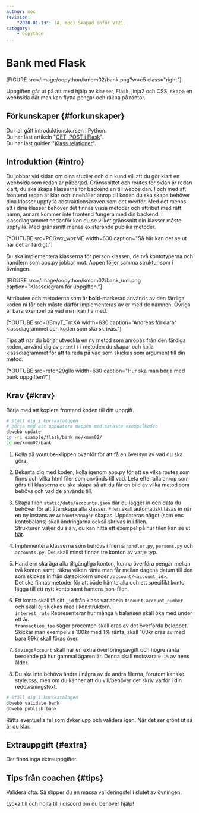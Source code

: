 ```yaml
---
author: moc
revision:
    "2020-01-13": (A, moc) Skapad inför VT21.
category:
    - oopython
...
```

Bank med Flask
===================================

[FIGURE src=/image/oopython/kmom02/bank.png?w=c5 class="right"]

Uppgiften går ut på att med hjälp av klasser, Flask, jinja2 och CSS, skapa en webbsida där man kan flytta pengar och räkna på räntor.

<!--more-->


Förkunskaper {#forkunskaper}
-----------------------

Du har gått introduktionskursen i Python.  
Du har läst artikeln "[GET, POST i Flask](kunskap/flask-get-post)".  
Du har läst guiden "[Klass relationer](guide/kom-igang-med-objektorienterad-programmering-i-python)".  



Introduktion {#intro}
-----------------------    

Du jobbar vid sidan om dina studier och din kund vill att du gör klart en webbsida som redan är påbörjad. Gränssnittet och routes för sidan är redan klart, du ska skapa klasserna för backend:en till webbsidan. I och med att frontend redan är klar och innehåller anrop till koden du ska skapa behöver dina klasser uppfylla abstraktionskraven som det medför. Med det menas att i dina klasser behöver det finnas vissa metoder och attribut med rätt namn, annars kommer inte frontend fungera med din backend. I klassdiagrammet nedanför kan du se vilket gränssnitt din klasser måste uppfylla. Med gränssnitt menas existerande publika metoder.

[YOUTUBE src=PCGwx_wpzME width=630 caption="Så här kan det se ut när det är färdigt."]

Du ska implementera klasserna för person klassen, de två kontotyperna och handlern som app.py jobbar mot. Appen följer samma struktur som i övningen.

[FIGURE src=/image/oopython/kmom02/bank_uml.png caption="Klassdiagram för uppgiften."]

Attributen och metoderna som är **bold**-markerad används av den färdiga koden ni får och måste därför implementeras av er med de namnen. Övriga är bara exempel på vad man kan ha med.

[YOUTUBE src=GBmyT_TntXA width=630 caption="Andreas förklarar klassdiagrammet och koden som ska skrivas."]

Tips att när du börjar utveckla en ny metod som anropas från den färdiga koden, använd dig av `print()` i metoden du skapar och kolla klassdiagrammet för att ta reda på vad som skickas som argument till din metod.

[YOUTUBE src=rqfqn29glIo width=630 caption="Hur ska man börja med bank uppgiften?"]


Krav {#krav}
-----------------------

Börja med att kopiera frontend koden till ditt uppgift.

```bash
# Ställ dig i kurskatalogen
# börja med att uppdatera mappen med senaste exempelkoden
dbwebb update
cp -ri example/flask/bank me/kmom02/
cd me/kmom02/bank
```

1. Kolla på youtube-klippen ovanför för att få en översyn av vad du ska göra.

1. Bekanta dig med koden, kolla igenom app.py för att se vilka routes som finns och vilka html filer som används till vad. Leta efter alla anrop som görs till klasserna du ska skapa så att du får en bild av vilka metod som behövs och vad de används till.

1. Skapa filen `static/data/accounts.json` där du lägger in den data du behöver för att återskapa alla klasser. Filen skall automatiskt läsas in när en ny instans av `AccountManager` skapas. Uppdateras något (som ens kontobalans) skall ändringarna också skrivas in i filen.  
Strukturen väljer du själv, du kan hitta ett exempel på hur filen kan se ut [här](https://gist.github.com/mabn17/1f985ce8b2f9cfe03d05d13c6ef62213).

1. Implementera klasserna som behövs i filerna `handler.py`, `persons.py` och `accounts.py`. Det skall minst finnas tre konton av varje typ.

1. Handlern ska äga alla tillgängliga konton, kunna överföra pengar mellan två konton samt, räkna vilken ränta man får mellan dagens datum till den som skickas in från datepickern under `/account/<account_id>`.  
Det ska finnas metoder för att både hämta alla och ett specifikt konto, lägga till ett nytt konto samt hantera json-filen.

1. Ett konto skall få sitt `_id` från klass variabeln `Account.account_number` och skall ej skickas med i konstruktorn.  
`interest_rate` Representerar hur många `%` balansen skall öka med under ett år.  
`transaction_fee` säger procenten skall dras av det överförda beloppet. Skickar man exempelvis 100kr med 1% ränta, skall 100kr dras av med bara 99kr skall föras över.

1. `SavingsAccount` skall har en extra överföringsavgift och högre ränta beroende på hur gammal ägaren är. Denna skall motsvara `0.1%` av hens ålder.

1. Du ska inte behöva ändra i några av de andra filerna, förutom kanske style.css, men om du känner att du vill/behöver det skriv varför i din redovisningstext.

```bash
# Ställ dig i kurskatalogen
dbwebb validate bank
dbwebb publish bank
```

Rätta eventuella fel som dyker upp och validera igen. När det ser grönt ut så är du klar.



Extrauppgift {#extra}
-----------------------

Det finns inga extrauppgifter.



Tips från coachen {#tips}
-----------------------

Validera ofta. Så slipper du en massa valideringsfel i slutet av övningen.

Lycka till och hojta till i discord om du behöver hjälp!
